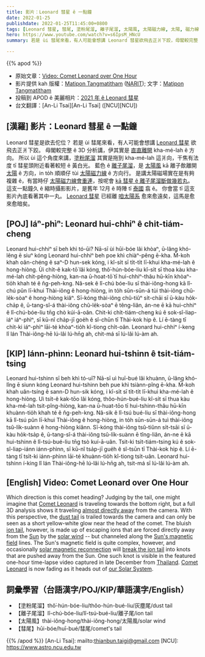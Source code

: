 ```yaml
---
title: 影片：Leonard 彗星 ê 一點鐘
date: 2022-01-25
publishdate: 2022-01-25T11:45:00+0800
tags: [Leonard 彗星, 彗尾, 塗粉尾溜, 離子尾溜, 太陽風, 太陽磁力線, 太陽, 磁力線, 縮時攝影影片, 太陽系]
hero: https://www.youtube.com/watch?v=s6IpsM_HNcU
summary: 若是 ùi 彗尾來看，有人可能會想講 Leonard 彗星欲飛去正爿下跤，毋閣較完整 ê 3D 分析講，伊其實是直直離開 kha-mé-lah ê 方向。

---
```


{{% apod %}}

- 原始文章：[Video: Comet Leonard over One Hour](https://apod.nasa.gov/apod/ap220125.html)
- 影片提供 kah 版權：[Matipon Tangmatitham](https://www.facebook.com/matiponblog/) ([NARIT](http://narit.or.th/)); 文字：[Matipon Tangmatitham](https://www.facebook.com/matiponblog/)
- 投稿到 APOD ê 美麗相片：[2021 年 ê Leonard 彗星](https://www.facebook.com/media/set/?set=a.4214632848640902&type=3)
- 台文翻譯：[An-Li Tsai][An-Li Tsai] ([NCU][NCU])

## [漢羅] 影片：Leonard 彗星 ê 一點鐘
Leonard 彗星是欲去佗位？
若是 ùi 彗尾來看，有人可能會想講 [Leonard 彗星][Comet Leonard 1] 欲飛去正爿下跤。
毋閣較完整 ê 3D 分析講，伊其實是 [直直離開][almost directly away] kha-mé-lah ê 方向。
所以 ùi 這个角度來講，[塗粉尾溜][dust tail] 其實是拖到 kha-mé-lah 這爿向，干焦有法度 tī 彗星頭附近看著較短 ê 黃白光。
藍色 ê [離子尾溜][ion tail]，是 [太陽風][solar wind] kā 離子歕離開 [太陽][Sun] ê 方向，in to̍h 順順仔 tùi [太陽磁力線][Sun's magnetic field] ê 方向行。
是講太陽磁場實在是有夠複雜 ê，有當時仔 [太陽磁力線會重連][solar magnetic reconnection]，按呢會 [kā 彗星 ê 離子尾溜斷做幾若丸][break the ion tail t]。
這支一點鐘久 ê 縮時攝影影片，是舊年 12月 ê 時陣 tī [泰國][Thailand] 翕 ê。
你會當 tī 這支影片內底看著其中一丸。
[Leonard 彗星][Comet Leonard 2] 已經離 [咱太陽系][our Solar System] 愈來愈遠矣，這馬是愈來愈暗矣。

## [POJ] Iáⁿ-phìⁿ: Leonard hui-chhiⁿ ê chi̍t-tiám-cheng
Leonard hui-chhiⁿ sī beh khì tó-ūi?
Nā-sī ùi hūi-bóe lâi khòaⁿ, ū-lâng khó-lêng ē siuⁿ kóng Leonard hui-chhiⁿ beh poe khì chiàⁿ-pêng ē-kha.
M̄-koh khah oân-chéng ê saⁿ-D hun-sek kóng, i kî-si̍t sī ti̍t-ti̍t lī-khui kha-mé-lah ê hong-hiòng.
Ùi chi̍t-ê kak-tō͘ lâi kóng, thô͘-hún-bóe-liu kî-si̍t sī thoa kàu kha-mé-lah chit-pêng-hiòng, kan-na ū-hoat-tō͘ tī hui-chhiⁿ-thâu hū-kīn khòaⁿ-tio̍h khah té ê n̂g-peh-kng.
Nâ-sek ê lî-chú bóe-liu sī thài-iông-hong kā lî-chú pûn lī-khui Thài-iông ê hong-hiòng, in to̍h sūn-sūn-á tùi thài-iông chû-le̍k-sòaⁿ ê hong-hiòng kiâⁿ.
Sī-kóng thài-iông chû-tiûⁿ si̍t-chāi sī ū-kàu ho̍k-cha̍p ê, ū-tang-sî-á thài-iông chû-le̍k-sòaⁿ ē têng-liân, án-ne ē kā hui-chhiⁿ ê lî-chú-bóe-liu tn̄g chò kúi-ā-oân.
Chit-ki chi̍t-tiám-cheng kú ê sok-sî-liap-iáⁿ iáⁿ-phìⁿ, sī kū-nî cha̍p-jī goe̍h ê sî-chūn tī Thài-kok hip ê.
Lí ē-tàng tī chi̍t-ki iáⁿ-phìⁿ lāi-té khòaⁿ-tio̍h kî-tiong chi̍t-oân.
Leonard hui-chhiⁿ í-keng lî lán Thài-iông-hē lú-lâi lú-hn̄g ah, chit-má sī lú-lâi lú-àm ah.

## [KIP] Iánn-phìnn: Leonard hui-tshinn ê tsi̍t-tiám-tsing
Leonard hui-tshinn sī beh khì tó-uī?
Nā-sī uì huī-bué lâi khuànn, ū-lâng khó-lîng ē siunn kóng Leonard hui-tshinn beh pue khì tsiànn-pîng ē-kha.
M̄-koh khah uân-tsíng ê sann-D hun-sik kóng, i kî-si̍t sī ti̍t-ti̍t lī-khui kha-mé-lah ê hong-hiòng.
Uì tsi̍t-ê kak-tōo lâi kóng, thôo-hún-bué-liu kî-si̍t sī thua kàu kha-mé-lah tsit-pîng-hiòng, kan-na ū-huat-tōo tī hui-tshinn-thâu hū-kīn khuànn-tio̍h khah té ê n̂g-peh-kng.
Nâ-sik ê lî-tsú bué-liu sī thài-iông-hong kā lî-tsú pûn lī-khui Thài-iông ê hong-hiòng, in to̍h sūn-sūn-á tuì thài-iông tsû-li̍k-suànn ê hong-hiòng kiânn.
Sī-kóng thài-iông tsû-tiûnn si̍t-tsāi sī ū-kàu ho̍k-tsa̍p ê, ū-tang-sî-á thài-iông tsû-li̍k-suànn ē tîng-liân, án-ne ē kā hui-tshinn ê lî-tsú-bué-liu tn̄g tsò kuí-ā-uân.
Tsit-ki tsi̍t-tiám-tsing kú ê sok-sî-liap-iánn iánn-phìnn, sī kū-nî tsa̍p-jī gue̍h ê sî-tsūn tī Thài-kok hip ê.
Lí ē-tàng tī tsi̍t-ki iánn-phìnn lāi-té khuànn-tio̍h kî-tiong tsi̍t-uân.
Leonard hui-tshinn í-king lî lán Thài-iông-hē lú-lâi lú-hn̄g ah, tsit-má sī lú-lâi lú-àm ah.

## [English] Video: Comet Leonard over One Hour
Which direction is this comet heading?
Judging by the tail, one might imagine that [Comet Leonard][Comet Leonard 1] is traveling towards the bottom right, but a full 3D analysis shows it traveling [almost directly away][almost directly away] from the camera.
With this perspective, the [dust tail][dust tail] is trailed towards the camera and can only be seen as a short yellow-white glow near the head of the comet.
The bluish [ion tail][ion tail], however, is made up of escaping ions that are forced directly away from the [Sun][Sun] by the [solar wind][solar wind] -- but channeled along the [Sun's magnetic field][Sun's magnetic field] lines.
The Sun's magnetic field is quite complex, however, and occasionally [solar magnetic reconnection][solar magnetic reconnection] will [break the ion tail][break the ion tail e] into knots that are pushed away from the Sun.
One such knot is visible in the featured one-hour time-lapse video captured in late December from [Thailand][Thailand].
[Comet Leonard][Comet Leonard 2] is now fading as it heads out of [our Solar System][our Solar System].

## 詞彙學習（台語漢字/POJ/KIP/華語漢字/English）
- 【塗粉尾溜】thô͘-hún-bóe-liu/thôo-hún-bué-liu/灰塵尾/dust tail
- 【離子尾溜】lî-chú-bóe-liu/lî-tsú-bué-liu/離子尾/ion tail
- 【太陽風】thài-iông-hong/thài-iông-hong/太陽風/solar wind
- 【彗尾】hūi-bóe/huī-bué/彗尾/comet's tail


{{% /apod %}}
[An-Li Tsai]: mailto:thianbun.taigi@gmail.com
[NCU]: https://www.astro.ncu.edu.tw


[Comet Leonard 1]:https://en.wikipedia.org/wiki/C/2021_A1_(Leonard)
[almost directly away]:https://en.wikipedia.org/wiki/C/2021_A1_(Leonard)#/media/File:Animation_of_C%EF%BC%8F2021_A1's_orbit_around_Sun_-_2021_close_approach.gif
[dust tail]:https://astronomy.swin.edu.au/cosmos/C/cometary+dust+tail
[ion tail]:http://www2.ess.ucla.edu/~jewitt/tail.html
[Sun]:https://solarsystem.nasa.gov/solar-system/sun/in-depth/
[solar wind]:https://solarsystem.nasa.gov/resources/2288/the-solar-wind-across-our-solar-system/
[Sun's magnetic field]:https://www.nasa.gov/feature/goddard/2016/understanding-the-magnetic-sun
[solar magnetic reconnection]:https://youtu.be/8NDPsSZCcz0?t=23
[break the ion tail e]:https://apod.nasa.gov/apod/ap220110.html
[break the ion tail t]:https://apod.tw/daily/20220110/
[Thailand]:https://en.wikipedia.org/wiki/Thailand
[Comet Leonard 2]:https://theskylive.com/where-is-cometleonard
[our Solar System]:https://solarsystem.nasa.gov/solar-system/our-solar-system/overview/
